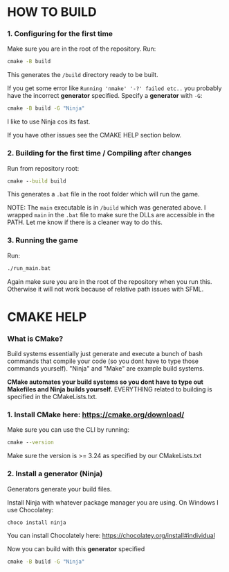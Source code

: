 # HOW TO BUILD

### 1. Configuring for the first time
Make sure you are in the root of the repository. Run:
```cmd
cmake -B build
```

This generates the `/build` directory ready to be built.

If you get some error like `Running 'nmake' '-?' failed etc..` you probably have the incorrect **generator** specified. Specify a **generator** with `-G`:

```cmd
cmake -B build -G "Ninja"
```

I like to use Ninja cos its fast.

If you have other issues see the CMAKE HELP section below.

### 2. Building for the first time / Compiling after changes
Run from repository root:
```cmd
cmake --build build
```

This generates a `.bat` file in the root folder which will run the game.

NOTE: The `main` executable is in `/build` which was generated above. I wrapped `main` in the `.bat` file to make sure the DLLs are accessible in the PATH. Let me know if there is a cleaner way to do this.

### 3. Running the game
Run:
```cmd
./run_main.bat
```

Again make sure you are in the root of the repository when you run this. Otherwise it will not work because of relative path issues with SFML.


# CMAKE HELP

### What is CMake?

Build systems essentially just generate and execute a bunch of bash commands that compile your code (so you dont have to type those commands yourself). "Ninja" and "Make" are example build systems.

**CMake automates your build systems so you dont have to type out Makefiles and Ninja builds yourself.** EVERYTHING related to building is specified in the CMakeLists.txt.

### 1. Install CMake here: https://cmake.org/download/

Make sure you can use the CLI by running:
```cmd
cmake --version
```
Make sure the version is >= 3.24 as specified by our CMakeLists.txt

### 2. Install a **generator** (Ninja)

Generators generate your build files. 

Install Ninja with whatever package manager you are using. On Windows I use Chocolatey:
```cmd
choco install ninja
```

You can install Chocolately here: https://chocolatey.org/install#individual

Now you can build with this **generator** specified 
```cmd
cmake -B build -G "Ninja"
```

